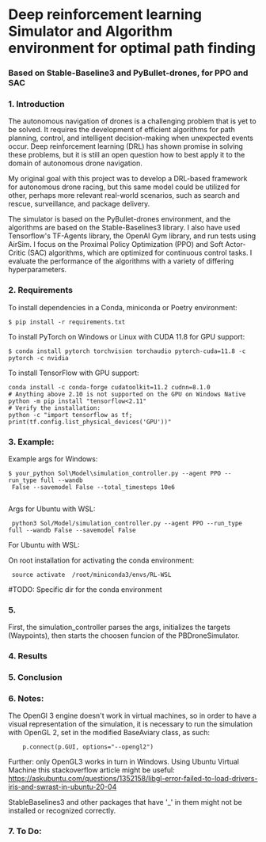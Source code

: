 
# Deep reinforcement learning Simulator and Algorithm environment for optimal path finding

### Based on Stable-Baseline3 and PyBullet-drones, for PPO and SAC


### 1. Introduction

The autonomous navigation of drones is a challenging problem that is yet to be solved.
It requires the development of efficient algorithms for path planning,
control, and intelligent decision-making when unexpected events occur. 
Deep reinforcement learning (DRL) has shown promise in solving these problems,
but it is still an open question how to best apply it to the domain of autonomous drone navigation.

My original goal with this project was to develop a DRL-based framework for autonomous drone racing, 
but this same model could be utilized for other, perhaps more relevant real-world scenarios, such as search and rescue, surveillance, and package delivery.

The simulator is based on the PyBullet-drones environment, and the algorithms are based on the Stable-Baselines3 library. 
I also have used Tensorflow's TF-Agents library, the OpenAI Gym library, and run tests using AirSim.
I focus on the Proximal Policy Optimization (PPO) and Soft Actor-Critic (SAC) algorithms, which are optimized for continuous control tasks. 
I evaluate the performance of the algorithms with a variety of differing hyperparameters.

### 2. Requirements
To install dependencies in a Conda, miniconda or Poetry environment:

```
$ pip install -r requirements.txt
```

To install PyTorch on Windows or Linux with CUDA 11.8 for GPU support:
```
$ conda install pytorch torchvision torchaudio pytorch-cuda=11.8 -c pytorch -c nvidia
```
To install TensorFlow with GPU support:
```
conda install -c conda-forge cudatoolkit=11.2 cudnn=8.1.0
# Anything above 2.10 is not supported on the GPU on Windows Native
python -m pip install "tensorflow<2.11"
# Verify the installation:
python -c "import tensorflow as tf; print(tf.config.list_physical_devices('GPU'))"
```


### 3. Example:
Example args for Windows:

```
$ your_python Sol\Model\simulation_controller.py --agent PPO --run_type full --wandb
 False --savemodel False --total_timesteps 10e6
 

``` 
Args for Ubuntu with WSL:

```
 python3 Sol/Model/simulation_controller.py --agent PPO --run_type full --wandb False --savemodel False
 ```

For Ubuntu with WSL:

On root installation for activating the conda environment:
```
 source activate  /root/miniconda3/envs/RL-WSL
```
#TODO:
Specific dir for the conda environment

### 5. 

First, the simulation_controller parses the args, initializes the targets (Waypoints), 
then starts the choosen funcion of the PBDroneSimulator.


### 4. Results


### 5. Conclusion


### 6. Notes:

The OpenGl 3 engine doesn't work in virtual machines, so in order to have a visual representation of the simulation,
it is necessary to run the simulation with OpenGL 2, set in the modified BaseAviary class, as such: 
```
    p.connect(p.GUI, options="--opengl2")
```
Further: only OpenGL3 works in turn in Windows.
Using Ubuntu Virtual Machine this stackoverflow article might be useful: 
https://askubuntu.com/questions/1352158/libgl-error-failed-to-load-drivers-iris-and-swrast-in-ubuntu-20-04

StableBaselines3 and other packages that have '_' in them might not be installed or recognized correctly.


### 7. To Do:
